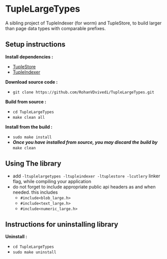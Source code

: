 # TupleLargeTypes

A sibling project of TupleIndexer (for worm) and TupleStore, to build larger than page data types with comparable prefixes.

## Setup instructions
**Install dependencies :**
 * [TupleStore](https://github.com/RohanVDvivedi/TupleStore)
 * [TupleIndexer](https://github.com/RohanVDvivedi/TupleIndexer)

**Download source code :**
 * `git clone https://github.com/RohanVDvivedi/TupleLargeTypes.git`

**Build from source :**
 * `cd TupleLargeTypes`
 * `make clean all`

**Install from the build :**
 * `sudo make install`
 * ***Once you have installed from source, you may discard the build by*** `make clean`

## Using The library
 * add `-ltuplelargetypes -ltupleindexer -ltuplestore -lcutlery` linker flag, while compiling your application
 * do not forget to include appropriate public api headers as and when needed. this includes
   * `#include<blob_large.h>`
   * `#include<text_large.h>`
   * `#include<numeric_large.h>`

## Instructions for uninstalling library

**Uninstall :**
 * `cd TupleLargeTypes`
 * `sudo make uninstall`
